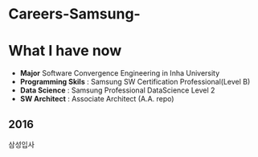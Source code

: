# Careers-Samsung-

# What I have now
* **Major** Software Convergence Engineering in Inha University
* **Programming Skils** : Samsung SW Certification Professional(Level B)
* **Data Science** : Samsung Professional DataScience Level 2
* **SW Architect** : Associate Architect (A.A. repo)

## 2016
삼성입사
